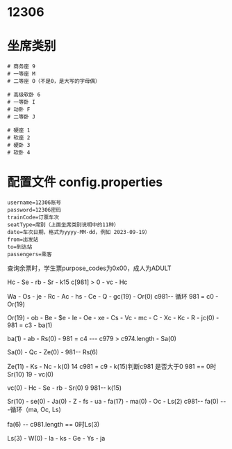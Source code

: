# 12306
# 坐席类别
    # 商务座 9
    # 一等座 M
    # 二等座 O（不是0，是大写的字母偶）

    # 高级软卧 6
    # 一等卧 I
    # 动卧 F
    # 二等卧 J

    # 硬座 1
    # 软座 2
    # 硬卧 3
    # 软卧 4
    
# 配置文件 config.properties
```
username=12306账号
password=12306密码
trainCode=订票车次
seatType=席别（上面坐席类别说明中的11种）
date=车次日期，格式为yyyy-MM-dd，例如 2023-09-19）
from=出发站
to=到达站
passengers=乘客
```
查询余票时，学生票purpose_codes为0x00，成人为ADULT

Hc - Se - rb - Sr - k15 c[981] > 0 - vc - Hc



Wa - Os - je - Rc - Ac - hs - Ce - Q - gc(19) - Or(0) c981-- 循环 981 = c0 - Or(19)

Or(19) - ob - Be - $e - Ie - Oe - xe - Cs - Vc - mc - C - Xc - Kc - R - jc(0) - 981 = c3 - ba(1)

ba(1) - ab - Rs(0) - 981 = c4 --- c979 > c974.length - Sa(0)

Sa(0) - Qc - Ze(0) - 981-- Rs(6)

Ze(11) - Ks - Nc - k(0) 14 c981 = c9 - k(15)判断c981 是否大于0 981 == 0时Sr(10)  19 - vc(0)

vc(0) - Hc - Se - rb - Sr(0) 9 981-- k(15)

Sr(10) - se(0) - Ja(0) - Z - fs - ua - fa(17) - ma(0) - Oc - Ls(2) c981-- fa(0) ---循环（ma, Oc, Ls)

fa(6) -- c981.length == 0时Ls(3)

Ls(3) - W(0) - la - ks - Ge - Ys - ja
